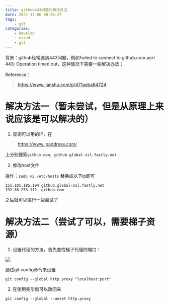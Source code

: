 ```yaml
---
title: github443问题的解决办法
date: 2021-12-06 00:56:27
tags:
    - git
categories:
	- Develop
	- mixed
	- git
---
```


背景：github经常遇到443问题，例如Failed to connect to github.com port 443: Operation timed out，这种情况下需要一些解决办法；

Reference：
> https://www.jianshu.com/p/471aeba64724

<!--more-->

# 解决方法一（暂未尝试，但是从原理上来说应该是可以解决的）

1. 查询可以用的IP，在

> https://www.ipaddress.com/

上分别搜索```github.com、github.global-ssl.fastly.net```

2. 修改host文件

操作：```sudo vi /etc/hosts``` 替换成以下ip即可

```
151.101.185.194 github.global-ssl.fastly.net
192.30.253.112  github.com
```

之后就可以进行一些尝试了


# 解决方法二（尝试了可以，需要梯子资源）

1. 设置代理的方法，首先查找梯子代理的端口：

![](http://yixuan004.oss-cn-hangzhou.aliyuncs.com/img/2021-12-06-11-45-05.png)

通过git config命令来设置
```shell
git config --global http.proxy "localhost:port"
```

2. 在使用完毕后可以改回来

```shell
git config --global --unset http.proxy
```